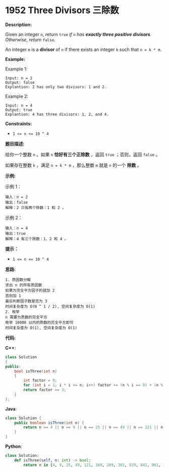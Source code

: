 # 1952 Three Divisors 三除数

__Description:__

Given an integer `n`, return `true` _if_ `n` _has __exactly three positive divisors__. Otherwise, return_ `false`.

An integer `m` is a __divisor__ of `n` if there exists an integer `k` such that `n = k * m`.

__Example:__

Example 1:

```text
Input: n = 2
Output: false
Explantion: 2 has only two divisors: 1 and 2.
```

Example 2:

```text
Input: n = 4
Output: true
Explantion: 4 has three divisors: 1, 2, and 4.
```

__Constraints:__

- `1 <= n <= 10 ^ 4`

__题目描述:__

给你一个整数 `n` 。如果 `n` __恰好有三个正除数__ ，返回 `true` ；否则，返回 `false` 。

如果存在整数 `k` ，满足 `n = k * m` ，那么整数 `m` 就是 `n` 的一个 __除数__ 。

__示例:__

示例 1：

```text
输入：n = 2
输出：false
解释：2 只有两个除数：1 和 2 。
```

示例 2：

```text
输入：n = 4
输出：true
解释：4 有三个除数：1、2 和 4 。
```

__提示：__

- `1 <= n <= 10 ^ 4`

__思路:__

```text
1. 质因数分解
求出 n 的所有质因数
如果为完全平方因子的就加 2
否则加 1
最后判断因子数是否为 3
时间复杂度为 O(N ^ 1 / 2), 空间复杂度为 O(1)
2. 枚举
n 需要为质数的完全平方
枚举 10000 以内的质数的完全平方即可
时间复杂度为 O(1), 空间复杂度为 O(1)
```

__代码:__

__C++__:

```C++
class Solution 
{
public:
    bool isThree(int n) 
    {
        int factor = 0;
        for (int i = 1; i * i <= n; i++) factor += (n % i == 0) + (n % i == 0 and i != n / i);
        return factor == 3;
    }
};
```

__Java__:

```Java
class Solution {
    public boolean isThree(int n) {
        return n == 4 || n == 9 || n == 25 || n == 49 || n == 121 || n == 169 || n == 289 || n == 361 || n == 529 || n == 841 || n == 961 || n == 1369 || n == 1681 || n == 1849 || n == 2209 || n == 2809 || n == 3481 || n == 3721 || n == 4489 || n == 5041 || n == 5329 || n == 6241 || n == 6889 || n == 7921 || n == 9409;
    }
}
```

__Python__:

```Python
class Solution:
    def isThree(self, n: int) -> bool:
        return n in {4, 9, 25, 49, 121, 169, 289, 361, 529, 841, 961, 1369, 1681, 1849, 2209, 2809, 3481, 3721, 4489, 5041, 5329, 6241, 6889, 7921, 9409}
```
